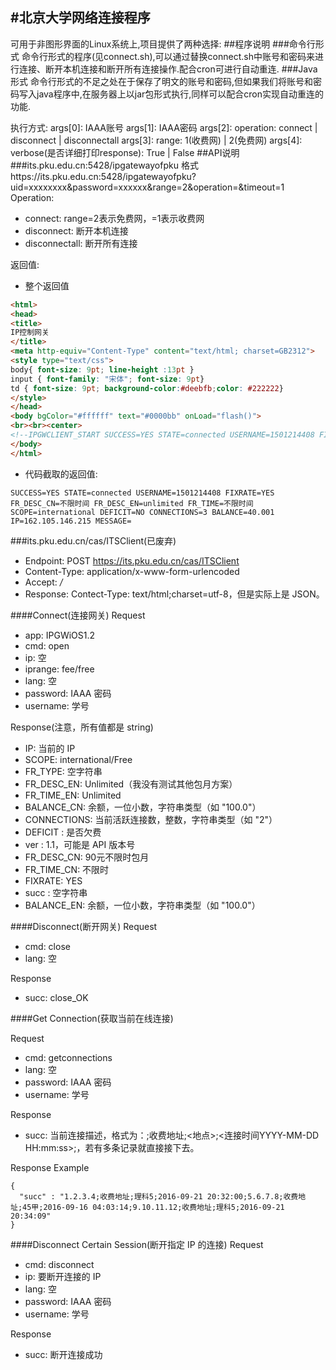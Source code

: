#北京大学网络连接程序
---
可用于非图形界面的Linux系统上,项目提供了两种选择:
##程序说明
###命令行形式
命令行形式的程序(见connect.sh),可以通过替换connect.sh中账号和密码来进行连接、断开本机连接和断开所有连接操作.配合cron可进行自动重连.
###Java形式
命令行形式的不足之处在于保存了明文的账号和密码,但如果我们将账号和密码写入java程序中,在服务器上以jar包形式执行,同样可以配合cron实现自动重连的功能.

执行方式:
args[0]: IAAA账号
args[1]: IAAA密码
args[2]: operation: connect | disconnect | disconnectall
args[3]: range: 1(收费网) | 2(免费网)
args[4]: verbose(是否详细打印response): True | False
##API说明
###its.pku.edu.cn:5428/ipgatewayofpku
格式https://its.pku.edu.cn:5428/ipgatewayofpku?uid=xxxxxxxx&password=xxxxxx&range=2&operation=&timeout=1
Operation:
* connect: range=2表示免费网，=1表示收费网
* disconnect: 断开本机连接
* disconnectall: 断开所有连接

返回值:
* 整个返回值
```html
<html>
<head>
<title>
IP控制网关
</title>
<meta http-equiv="Content-Type" content="text/html; charset=GB2312">
<style type="text/css">
body{ font-size: 9pt; line-height :13pt }
input { font-family: "宋体"; font-size: 9pt}
td { font-size: 9pt; background-color:#deebfb;color: #222222}
</style>
</head>
<body bgColor="#ffffff" text="#0000bb" onLoad="flash()">
<br><br><center>
<!--IPGWCLIENT_START SUCCESS=YES STATE=connected USERNAME=1501214408 FIXRATE=YES FR_DESC_CN=不限时间 FR_DESC_EN=unlimited FR_TIME=不限时间 SCOPE=international DEFICIT=NO CONNECTIONS=3 BALANCE=40.001 IP=162.105.146.215 MESSAGE=  IPGWCLIENT_END-->
</body>
</html>
```

* 代码截取的返回值:
```
SUCCESS=YES STATE=connected USERNAME=1501214408 FIXRATE=YES FR_DESC_CN=不限时间 FR_DESC_EN=unlimited FR_TIME=不限时间 SCOPE=international DEFICIT=NO CONNECTIONS=3 BALANCE=40.001 IP=162.105.146.215 MESSAGE=
```

###its.pku.edu.cn/cas/ITSClient(已废弃)
* Endpoint: POST https://its.pku.edu.cn/cas/ITSClient
* Content-Type: application/x-www-form-urlencoded
* Accept: */*
* Response: Contect-Type: text/html;charset=utf-8，但是实际上是 JSON。

####Connect(连接网关)
Request
* app: IPGWiOS1.2
* cmd: open
* ip: 空
* iprange: fee/free
* lang: 空
* password: IAAA 密码
* username: 学号

Response(注意，所有值都是 string)
* IP: 当前的 IP
* SCOPE: international/Free
* FR_TYPE: 空字符串
* FR_DESC_EN: Unlimited（我没有测试其他包月方案）
* FR_TIME_EN: Unlimited
* BALANCE_CN: 余额，一位小数，字符串类型（如 "100.0"）
* CONNECTIONS: 当前活跃连接数，整数，字符串类型（如 "2"）
* DEFICIT : 是否欠费
* ver : 1.1，可能是 API 版本号
* FR_DESC_CN: 90元不限时包月
* FR_TIME_CN: 不限时
* FIXRATE: YES
* succ : 空字符串
* BALANCE_EN: 余额，一位小数，字符串类型（如 "100.0"）

####Disconnect(断开网关)
Request
* cmd: close
* lang: 空

Response
* succ: close_OK

####Get Connection(获取当前在线连接)

Request
* cmd: getconnections
* lang: 空
* password: IAAA 密码
* username: 学号

Response
* succ: 当前连接描述，格式为：<ip>;收费地址;<地点>;<连接时间YYYY-MM-DD HH:mm:ss>;，若有多条记录就直接接下去。

Response Example
```
{
  "succ" : "1.2.3.4;收费地址;理科5;2016-09-21 20:32:00;5.6.7.8;收费地址;45甲;2016-09-16 04:03:14;9.10.11.12;收费地址;理科5;2016-09-21 20:34:09"
}
```

####Disconnect Certain Session(断开指定 IP 的连接)
Request
* cmd: disconnect
* ip: 要断开连接的 IP
* lang: 空
* password: IAAA 密码
* username: 学号

Response
* succ: 断开连接成功
